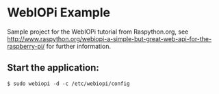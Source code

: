 WebIOPi Example
===========

Sample project for the WebIOPi tutorial from Raspython.org, see
http://www.raspython.org/webiopi-a-simple-but-great-web-api-for-the-raspberry-pi/
for further information.

Start the application:
--------

    $ sudo webiopi -d -c /etc/webiopi/config

